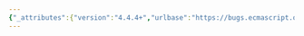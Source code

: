 ```yaml
---
{"_attributes":{"version":"4.4.4+","urlbase":"https://bugs.ecmascript.org/","maintainer":"dherman@mozilla.com"},"bug":{"bug_id":3152,"creation_ts":"2014-08-25 11:54:00 -0700","short_desc":"21.1.3.* String.prototype.{contains, endsWith, startsWith}: If isRegExp is not true → is true","delta_ts":"2014-10-14 15:17:52 -0700","product":"Draft for 6th Edition","component":"technical issue","version":"Rev 27: August 24, 2014 Draft","rep_platform":"All","op_sys":"All","bug_status":"RESOLVED","resolution":"FIXED","priority":"Normal","bug_severity":"normal","everconfirmed":true,"reporter":{"uid":"claude.pache","name":"Claude Pache"},"assigned_to":{"uid":"allen","name":"Allen Wirfs-Brock"},"long_desc":[{"commentid":9982,"comment_count":0,"who":{"uid":"claude.pache","name":"Claude Pache"},"bug_when":"2014-08-25 11:54:20 -0700","thetext":"21.1.3.6 String.prototype.contains\n21.1.3.7 String.prototype.endsWith\n21.1.3.18 String.prototype.startsWith\n\nstep 4.c: If isRegExp is not true, then throw a TypeError exception.\n\nReplace with: If isRegExp is true ..."},{"commentid":10019,"comment_count":1,"who":{"uid":"allen","name":"Allen Wirfs-Brock"},"bug_when":"2014-08-29 13:40:02 -0700","thetext":"fixed in rev28 editor's draft"},{"commentid":10426,"comment_count":2,"who":{"uid":"allen","name":"Allen Wirfs-Brock"},"bug_when":"2014-10-14 15:17:52 -0700","thetext":"fixed in rev28"}]}}
---
```

